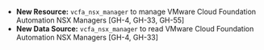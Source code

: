 - **New Resource:** `vcfa_nsx_manager` to manage VMware Cloud Foundation Automation NSX Managers
  [GH-4, GH-33, GH-55]
- **New Data Source:** `vcfa_nsx_manager` to read VMware Cloud Foundation Automation NSX Managers
  [GH-4, GH-33]
